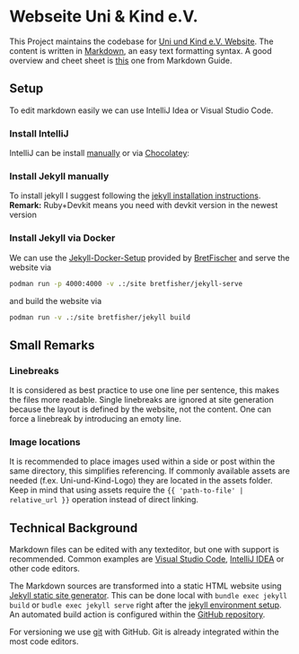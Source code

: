 # Webseite Uni & Kind e.V.
This Project maintains the codebase for [Uni und Kind e.V. Website](http://www.uni-und-kind.rwth-aachen.de).
The content is written in [Markdown](https://de.wikipedia.org/wiki/Markdown), an easy text formatting syntax.
A good overview and cheet sheet is [this](https://www.markdownguide.org/cheat-sheet) one from Markdown Guide.

## Setup
To edit markdown easily we can use IntelliJ Idea or Visual Studio Code.

### Install IntelliJ
IntelliJ can be install [manually](https://www.jetbrains.com/de-de/idea/) or via [Chocolatey](https://community.chocolatey.org/packages?q=intellij):

### Install Jekyll manually
To install jekyll I suggest following the [jekyll installation instructions](https://jekyllrb.com/docs/installation/).
**Remark:** Ruby+Devkit means you need with devkit version in the newest version

### Install Jekyll via Docker
We can use the [Jekyll-Docker-Setup](https://github.com/BretFisher/jekyll-serve) provided by [BretFischer](https://github.com/BretFisher) and serve the website via
```bash
podman run -p 4000:4000 -v .:/site bretfisher/jekyll-serve
```
and build the website via
```bash
podman run -v .:/site bretfisher/jekyll build
```

## Small Remarks

### Linebreaks
It is considered as best practice to use one line per sentence, this makes the files more readable.
Single linebreaks are ignored at site generation because the layout is defined by the website, not the content.
One can force a linebreak by introducing an emoty line.

### Image locations
It is recommended to place images used within a side or post within the same directory, this simplifies referencing.
If commonly available assets are needed (f.ex. Uni-und-Kind-Logo) they are located in the assets folder.
Keep in mind that using assets require the `{{ 'path-to-file' | relative_url }}` operation instead of direct linking.

## Technical Background
Markdown files can be edited with any texteditor, but one with support is recommended.
Common examples are [Visual Studio Code](https://code.visualstudio.com), [IntelliJ IDEA](https://www.jetbrains.com/idea/) or other code editors.

The Markdown sources are transformed into a static HTML website using [Jekyll static site generator](https://jekyllrb.com).
This can be done local with `bundle exec jekyll build` or `budle exec jekyll serve` right after the [jekyll environment setup](https://jekyllrb.com/docs/installation/).
An automated build action is configured within the [GitHub repository](https://github.com/MBoegers/uni-und-kind-v2).

For versioning we use [git](https://git-scm.com) with GitHub.
Git is already integrated within the most code editors. 
